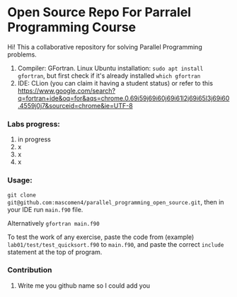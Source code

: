 # Open Source Repo For Parralel Programming Course

Hi! This a collaborative repository for solving Parallel Programming problems. 

1. Compiler: GFortran. Linux Ubuntu installation: ``` sudo apt install gfortran ```, but first check if it's already installed ``` which gfortran ```
2. IDE: CLion (you can claim it having a student status) or refer to this https://www.google.com/search?q=fortran+ide&oq=for&aqs=chrome.0.69i59j69i60j69i61l2j69i65l3j69i60.4559j0j7&sourceid=chrome&ie=UTF-8

### Labs progress:
1. in progress
2. x
3. x
4. x


### Usage:
``` git clone git@github.com:mascomen4/parallel_programming_open_source.git ```, then in your IDE run ``` main.f90 ``` file.  

Alternatively ``` gfortran main.f90 ```  

To test the work of any exercise, paste the code from (example) ``` lab01/test/test_quicksort.f90 ``` to ``` main.f90 ```, and paste the correct ``` include ``` statement at the top of program.

### Contribution 
1. Write me you github name so I could add you 
